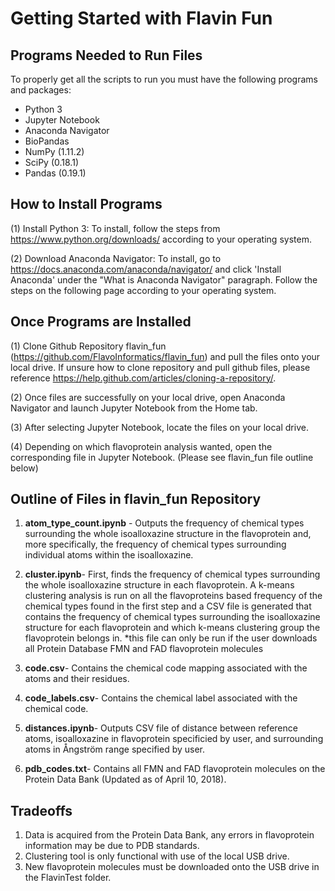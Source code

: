 # Getting Started with Flavin Fun

Programs Needed to Run Files
-------
To properly get all the scripts to run you must have the following programs and packages: 
  * Python 3 
  * Jupyter Notebook 
  * Anaconda Navigator 
  * BioPandas
  * NumPy (1.11.2) 
  * SciPy (0.18.1)
  * Pandas (0.19.1) 

How to Install Programs
-------
(1) Install Python 3: To install, follow the steps from https://www.python.org/downloads/ according to your operating system.

(2) Download Anaconda Navigator: To install, go to https://docs.anaconda.com/anaconda/navigator/ and click 'Install Anaconda' under the "What is Anaconda Navigator" paragraph. Follow the steps on the following page according to your operating system. 

Once Programs are Installed
-------
(1) Clone Github Repository flavin_fun (https://github.com/FlavoInformatics/flavin_fun) and pull the files onto your local drive. 
If unsure how to clone repository and pull github files, please reference https://help.github.com/articles/cloning-a-repository/.

(2) Once files are successfully on your local drive, open Anaconda Navigator and launch Jupyter Notebook from the Home tab. 

(3) After selecting Jupyter Notebook, locate the files on your local drive.

(4) Depending on which flavoprotein analysis wanted, open the corresponding file in Jupyter Notebook. (Please see flavin_fun file outline below) 

Outline of Files in flavin_fun Repository 
-------
1. **atom_type_count.ipynb** - Outputs the frequency of chemical types surrounding the whole isoalloxazine structure in the flavoprotein and, more specifically, the frequency of chemical types surrounding individual atoms within the isoalloxazine.

2. **cluster.ipynb**- First, finds the frequency of chemical types surrounding the whole isoalloxazine structure in each flavoprotein. A k-means clustering analysis is run on all the flavoproteins based frequency of the chemical types found in the first step and a CSV file is generated that contains the frequency of chemical types surrounding the isoalloxazine structure for each flavoprotein and which k-means clustering group the flavoprotein belongs in. *this file can only be run if the user downloads all Protein Database FMN and FAD flavoprotein molecules

3. **code.csv**- Contains the chemical code mapping associated with the atoms and their residues. 

4. **code_labels.csv**- Contains the chemical label associated with the chemical code. 

5. **distances.ipynb**- Outputs CSV file of distance between reference atoms, isoalloxazine in flavoprotein specificied by user, and surrounding atoms in Ångström range specified by user. 

6. **pdb_codes.txt**- Contains all FMN and FAD flavoprotein molecules on the Protein Data Bank (Updated as of April 10, 2018).

Tradeoffs 
-------
1. Data is acquired from the Protein Data Bank, any errors in flavoprotein information may be due to PDB standards.
2. Clustering tool is only functional with use of the local USB drive.
3. New flavoprotein molecules must be downloaded onto the USB drive in the FlavinTest folder.

